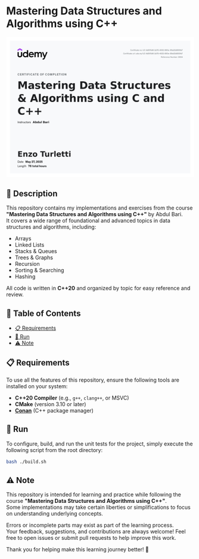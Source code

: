 # Mastering Data Structures and Algorithms using C++

<p align="center">
  <img src="certificate.jpg" alt="Course Certificate"/>
</p>

## 📘 Description

This repository contains my implementations and exercises from the course **"Mastering Data Structures and Algorithms using C++"** by Abdul Bari.  
It covers a wide range of foundational and advanced topics in data structures and algorithms, including:

- Arrays
- Linked Lists
- Stacks & Queues
- Trees & Graphs
- Recursion
- Sorting & Searching
- Hashing

All code is written in **C++20** and organized by topic for easy reference and review.


## 📂 Table of Contents

- [📋 Requirements](#-requirements)
- [🚀 Run](#-run)
- [⚠️ Note](#-note)


## 📋 Requirements

To use all the features of this repository, ensure the following tools are installed on your system:

- **C++20 Compiler** (e.g., `g++`, `clang++`, or MSVC)
- **CMake** (version 3.10 or later)
- **[Conan](https://conan.io/)** (C++ package manager)


## 🚀 Run

To configure, build, and run the unit tests for the project, simply execute the following script from the root directory:

```bash
bash ./build.sh 
```


## ⚠️ Note

This repository is intended for learning and practice while following the course **"Mastering Data Structures and Algorithms using C++"**.  
Some implementations may take certain liberties or simplifications to focus on understanding underlying concepts.

Errors or incomplete parts may exist as part of the learning process.  
Your feedback, suggestions, and contributions are always welcome! Feel free to open issues or submit pull requests to help improve this work.

Thank you for helping make this learning journey better! 🙌